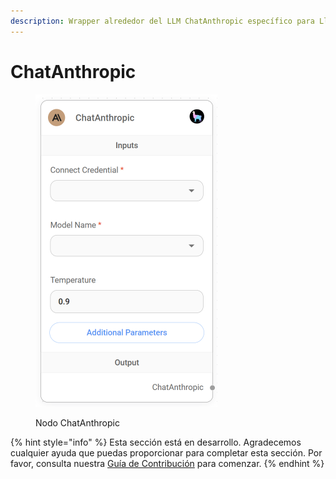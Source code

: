 ```yaml
---
description: Wrapper alrededor del LLM ChatAnthropic específico para LlamaIndex.
---
```


# ChatAnthropic

<figure><img src="../../../../.gitbook/assets/image (2) (1) (1) (1) (1) (1) (1) (1) (1).png" alt="" width="291"><figcaption><p>Nodo ChatAnthropic</p></figcaption></figure>

{% hint style="info" %}
Esta sección está en desarrollo. Agradecemos cualquier ayuda que puedas proporcionar para completar esta sección. Por favor, consulta nuestra [Guía de Contribución](../../../../contributing/) para comenzar.
{% endhint %}
